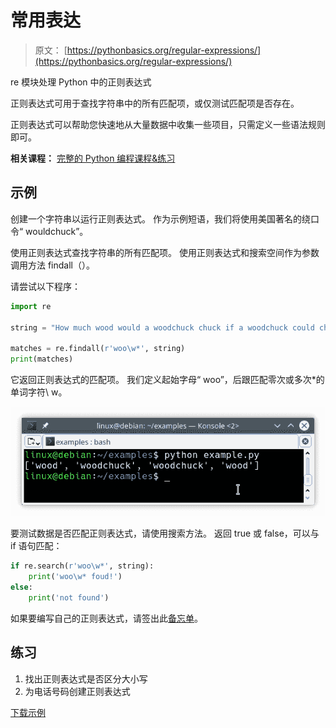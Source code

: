 # 常用表达

> 原文： [https://pythonbasics.org/regular-expressions/](https://pythonbasics.org/regular-expressions/)

re 模块处理 Python 中的正则表达式

正则表达式可用于查找字符串中的所有匹配项，或仅测试匹配项是否存在。

正则表达式可以帮助您快速地从大量数据中收集一些项目，只需定义一些语法规则即可。

**相关课程：** [完整的 Python 编程课程&练习](https://gum.co/dcsp)

## 示例

创建一个字符串以运行正则表达式。 作为示例短语，我们将使用美国著名的绕口令“ wouldchuck”。

使用正则表达式查找字符串的所有匹配项。 使用正则表达式和搜索空间作为参数调用方法 findall（）。

请尝试以下程序：

```py
import re

string = "How much wood would a woodchuck chuck if a woodchuck could chuck wood?"

matches = re.findall(r'woo\w*', string)
print(matches)

```

它返回正则表达式的匹配项。
我们定义起始字母“ woo”，后跟匹配零次或多次*的单词字符\ w。

![regular expression](img/063d4109d021245e06c9a9d6e68c98d1.jpg)

要测试数据是否匹配正则表达式，请使用搜索方法。 返回 true 或 false，可以与 if 语句匹配：

```py
if re.search(r'woo\w*', string):
    print('woo\w* foud!')
else:
    print('not found')

```

如果要编写自己的正则表达式，请签出此[备忘单](https://i.pinimg.com/originals/07/62/db/0762dbbeef53ee102ee9ca2e4df6bda0.jpg)。

## 练习

1.  找出正则表达式是否区分大小写
2.  为电话号码创建正则表达式

[下载示例](https://gum.co/HhgpI)